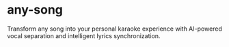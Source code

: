 # any-song
Transform any song into your personal karaoke experience with AI-powered vocal separation and intelligent lyrics synchronization.
